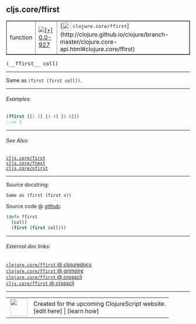 ## cljs.core/ffirst



 <table border="1">
<tr>
<td>function</td>
<td><a href="https://github.com/cljsinfo/cljs-api-docs/tree/0.0-927"><img valign="middle" alt="[+] 0.0-927" title="Added in 0.0-927" src="https://img.shields.io/badge/+-0.0--927-lightgrey.svg"></a> </td>
<td>
[<img height="24px" valign="middle" src="http://i.imgur.com/1GjPKvB.png"> <samp>clojure.core/ffirst</samp>](http://clojure.github.io/clojure/branch-master/clojure.core-api.html#clojure.core/ffirst)
</td>
</tr>
</table>


 <samp>
(__ffirst__ coll)<br>
</samp>

---

Same as `(first (first coll))`.

---

###### Examples:

```clj
(ffirst [[1 2] [3 4] [5 6]])
;;=> 1
```

---

###### See Also:

[`cljs.core/first`](cljs.core_first.md)<br>
[`cljs.core/fnext`](cljs.core_fnext.md)<br>
[`cljs.core/nfirst`](cljs.core_nfirst.md)<br>

---


Source docstring:

```
Same as (first (first x))
```


Source code @ [github](https://github.com/clojure/clojurescript/blob/r1513/src/cljs/cljs/core.cljs#L711-L714):

```clj
(defn ffirst
  [coll]
  (first (first coll)))
```

<!--
Repo - tag - source tree - lines:

 <pre>
clojurescript @ r1513
└── src
    └── cljs
        └── cljs
            └── <ins>[core.cljs:711-714](https://github.com/clojure/clojurescript/blob/r1513/src/cljs/cljs/core.cljs#L711-L714)</ins>
</pre>

-->

---



###### External doc links:

[`clojure.core/ffirst` @ clojuredocs](http://clojuredocs.org/clojure.core/ffirst)<br>
[`clojure.core/ffirst` @ grimoire](http://conj.io/store/v1/org.clojure/clojure/1.7.0-beta3/clj/clojure.core/ffirst/)<br>
[`clojure.core/ffirst` @ crossclj](http://crossclj.info/fun/clojure.core/ffirst.html)<br>
[`cljs.core/ffirst` @ crossclj](http://crossclj.info/fun/cljs.core.cljs/ffirst.html)<br>

---

 <table>
<tr><td>
<img valign="middle" align="right" width="48px" src="http://i.imgur.com/Hi20huC.png">
</td><td>
Created for the upcoming ClojureScript website.<br>
[edit here] | [learn how]
</td></tr></table>

[edit here]:https://github.com/cljsinfo/cljs-api-docs/blob/master/cljsdoc/cljs.core_ffirst.cljsdoc
[learn how]:https://github.com/cljsinfo/cljs-api-docs/wiki/cljsdoc-files

<!--

This information was too distracting to show to readers, but I'll leave it
commented here since it is helpful to:

- pretty-print the data used to generate this document
- and show how to retrieve that data



The API data for this symbol:

```clj
{:description "Same as `(first (first coll))`.",
 :ns "cljs.core",
 :name "ffirst",
 :signature ["[coll]"],
 :history [["+" "0.0-927"]],
 :type "function",
 :related ["cljs.core/first" "cljs.core/fnext" "cljs.core/nfirst"],
 :full-name-encode "cljs.core_ffirst",
 :source {:code "(defn ffirst\n  [coll]\n  (first (first coll)))",
          :title "Source code",
          :repo "clojurescript",
          :tag "r1513",
          :filename "src/cljs/cljs/core.cljs",
          :lines [711 714]},
 :examples [{:id "575ba2",
             :content "```clj\n(ffirst [[1 2] [3 4] [5 6]])\n;;=> 1\n```"}],
 :full-name "cljs.core/ffirst",
 :clj-symbol "clojure.core/ffirst",
 :docstring "Same as (first (first x))"}

```

Retrieve the API data for this symbol:

```clj
;; from Clojure REPL
(require '[clojure.edn :as edn])
(-> (slurp "https://raw.githubusercontent.com/cljsinfo/cljs-api-docs/catalog/cljs-api.edn")
    (edn/read-string)
    (get-in [:symbols "cljs.core/ffirst"]))
```

-->
